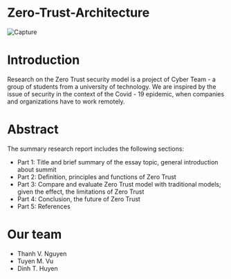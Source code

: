 # Zero-Trust-Architecture
![Capture](https://user-images.githubusercontent.com/81580234/150939852-ec63f944-bf6b-4e1d-b1ad-824b1ea1eb4c.PNG)


# Introduction
Research on the Zero Trust security model is a project of Cyber Team - a group of students from a university of technology. We are inspired by the issue of security in the context of the Covid - 19 epidemic, when companies and organizations have to work remotely.

# Abstract
The summary research report includes the following sections: 
- Part 1: Title and brief summary of the essay topic, general introduction about summit 
- Part 2: Definition, principles and functions of Zero Trust 
- Part 3: Compare and evaluate Zero Trust model with traditional models; given the effect, the limitations of Zero Trust
- Part 4: Conclusion, the future of Zero Trust 
- Part 5: References

# Our team
* Thanh V. Nguyen 
* Tuyen M. Vu
* Dinh T. Huyen
